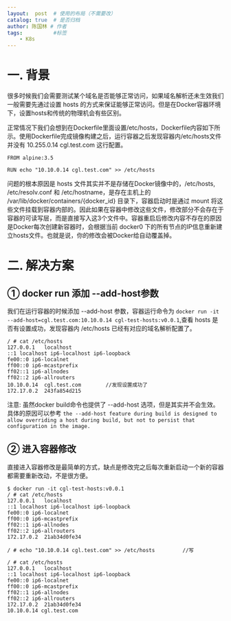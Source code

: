 ```yaml
---
layout:  post  # 使用的布局（不需要改）
catalog: true  # 是否归档
author: 陈国林 # 作者
tags:          #标签
    - K8s
---
```


# 一. 背景
很多时候我们会需要测试某个域名是否能够正常访问，如果域名解析还未生效我们一般需要先通过设置 hosts 的方式来保证能够正常访问。但是在Docker容器环境下，设置hosts和传统的物理机会有些区别。

正常情况下我们会想到在Dockerfile里面设置/etc/hosts，Dockerfile内容如下所示。使用Dockerfile完成镜像构建之后，运行容器之后发现容器内/etc/hosts文件并没有 10.255.0.14 cgl.test.com 这行配置。
```
FROM alpine:3.5

RUN echo "10.10.0.14 cgl.test.com" >> /etc/hosts
```

问题的根本原因是 hosts 文件其实并不是存储在Docker镜像中的，/etc/hosts, /etc/resolv.conf 和 /etc/hostname，是存在主机上的 /var/lib/docker/containers/{docker_id} 目录下，容器启动时是通过 mount 将这些文件挂载到容器内部的。因此如果在容器中修改这些文件，修改部分不会存在于容器的可读写层，而是直接写入这3个文件中。容器重启后修改内容不存在的原因是Docker每次创建新容器时，会根据当前 docker0 下的所有节点的IP信息重新建立hosts文件。也就是说，你的修改会被Docker给自动覆盖掉。

# 二. 解决方案
## ① docker run 添加 --add-host参数
我们在运行容器的时候添加 --add-host 参数，容器运行命令为 `docker run -it --add-host=cgl.test.com:10.10.0.14 cgl-test-hosts:v0.0.1`,查看 hosts 是否有设置成功，发现容器内 /etc/hosts 已经有对应的域名解析配置了。

```
/ # cat /etc/hosts
127.0.0.1	localhost
::1	localhost ip6-localhost ip6-loopback
fe00::0	ip6-localnet
ff00::0	ip6-mcastprefix
ff02::1	ip6-allnodes
ff02::2	ip6-allrouters
10.10.0.14	cgl.test.com        //发现设置成功了
172.17.0.2	243fa854d215
```

注意: 虽然docker build命令也提供了 --add-host 选项，但是其实并不会生效。具体的原因可以参考 `the --add-host feature during build is designed to allow overriding a host during build, but not to persist that configuration in the image.`

## ② 进入容器修改
直接进入容器修改是最简单的方式，缺点是修改完之后每次重新启动一个新的容器都需要重新改动，不是很方便。

```
$ docker run -it cgl-test-hosts:v0.0.1
/ # cat /etc/hosts
127.0.0.1	localhost
::1	localhost ip6-localhost ip6-loopback
fe00::0	ip6-localnet
ff00::0	ip6-mcastprefix
ff02::1	ip6-allnodes
ff02::2	ip6-allrouters
172.17.0.2	21ab34d0fe34

/ # echo "10.10.0.14 cgl.test.com" >> /etc/hosts         //写

/ # cat /etc/hosts
127.0.0.1	localhost
::1	localhost ip6-localhost ip6-loopback
fe00::0	ip6-localnet
ff00::0	ip6-mcastprefix
ff02::1	ip6-allnodes
ff02::2	ip6-allrouters
172.17.0.2	21ab34d0fe34
10.10.0.14 cgl.test.com
```




